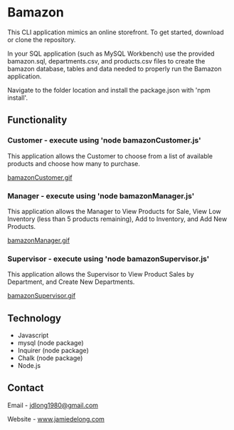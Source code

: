 # Bamazon

This CLI application mimics an online storefront. To get started, download or clone the repository.

In your SQL application (such as MySQL Workbench) use the provided bamazon.sql, departments.csv, and products.csv files to create the bamazon database, tables and data needed to properly run the Bamazon application.

Navigate to the folder location and install the package.json with 'npm install'.

## Functionality
### Customer - execute using 'node bamazonCustomer.js'

This application allows the Customer to choose from a list of available products and choose how many to purchase.

[bamazonCustomer.gif](https://github.com/Milleniyum/Bamazon/blob/master/images/bamazonCustomer.gif)

### Manager - execute using 'node bamazonManager.js'

This application allows the Manager to View Products for Sale, View Low Inventory (less than 5 products remaining), Add to Inventory, and Add New Products.

[bamazonManager.gif](https://github.com/Milleniyum/Bamazon/blob/master/images/bamazonManager.gif)

### Supervisor - execute using 'node bamazonSupervisor.js'

This application allows the Supervisor to View Product Sales by Department, and Create New Departments.

[bamazonSupervisor.gif](https://github.com/Milleniyum/Bamazon/blob/master/images/bamazonSupervisor.gif)

## Technology
* Javascript
* mysql (node package)
* Inquirer (node package)
* Chalk (node package)
* Node.js

## Contact
Email - jdlong1980@gmail.com

Website - www.jamiedelong.com
